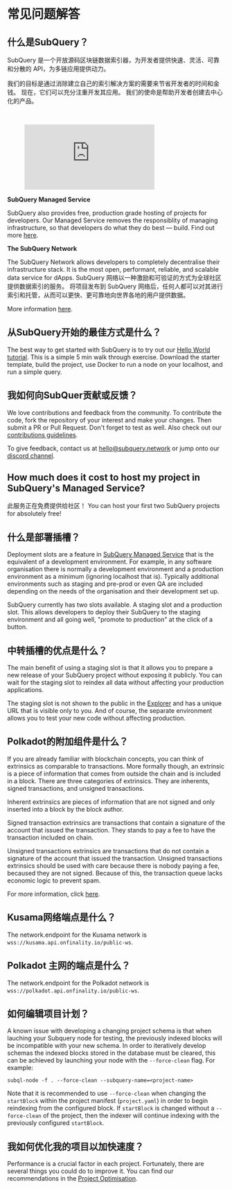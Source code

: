 # 常见问题解答

## 什么是SubQuery？

SubQuery 是一个开放源码区块链数据索引器，为开发者提供快速、灵活、可靠和分散的 API，为多链应用提供动力。

我们的目标是通过消除建立自己的索引解决方案的需要来节省开发者的时间和金钱。 现在，它们可以充分注重开发其应用。 我们的使命是帮助开发者创建去中心化的产品。

<br/>
<figure class="video_container">
<iframe src="https://www.youtube.com/embed/gCpVz_mkWdo" title="介绍SubQuery网络：" frameborder="0" allow="accelerometer; autoplay; clipboard-write; encrypted-media; gyroscope; picture-in-picture" allowfullscree="true"></iframe>
</figure>

**SubQuery Managed Service**

SubQuery also provides free, production grade hosting of projects for developers. Our Managed Service removes the responsiblity of managing infrastructure, so that developers do what they do best — build. Find out more [here](/run_publish/publish.md).

**The SubQuery Network**

The SubQuery Network allows developers to completely decentralise their infrastructure stack. It is the most open, performant, reliable, and scalable data service for dApps. SubQuery 网络以一种激励和可验证的方式为全球社区提供数据索引的服务。 将项目发布到 SubQuery 网络后，任何人都可以对其进行索引和托管，从而可以更快、更可靠地向世界各地的用户提供数据。

More information [here](/subquery_network/introduction.md).

## 从SubQuery开始的最佳方式是什么？

The best way to get started with SubQuery is to try out our [Hello World tutorial](/assets/pdf/Hello_World_Lab.pdf). This is a simple 5 min walk through exercise. Download the starter template, build the project, use Docker to run a node on your localhost, and run a simple query.

## 我如何向SubQuer贡献或反馈？

We love contributions and feedback from the community. To contribute the code, fork the repository of your interest and make your changes. Then submit a PR or Pull Request. Don't forget to test as well. Also check out our [contributions guidelines](../miscellaneous/contributing.html).

To give feedback, contact us at hello@subquery.network or jump onto our [discord channel](https://discord.com/invite/78zg8aBSMG).

## How much does it cost to host my project in SubQuery's Managed Service?

此服务正在免费提供给社区！ You can host your first two SubQuery projects for absolutely free!

## 什么是部署插槽？

Deployment slots are a feature in [SubQuery Managed Service](https://managedservice.subquery.network) that is the equivalent of a development environment. For example, in any software organisation there is normally a development environment and a production environment as a minimum (ignoring localhost that is). Typically additional environments such as staging and pre-prod or even QA are included depending on the needs of the organisation and their development set up.

SubQuery currently has two slots available. A staging slot and a production slot. This allows developers to deploy their SubQuery to the staging environment and all going well, "promote to production" at the click of a button.

## 中转插槽的优点是什么？

The main benefit of using a staging slot is that it allows you to prepare a new release of your SubQuery project without exposing it publicly. You can wait for the staging slot to reindex all data without affecting your production applications.

The staging slot is not shown to the public in the [Explorer](https://explorer.subquery.network/) and has a unique URL that is visible only to you. And of course, the separate environment allows you to test your new code without affecting production.

## Polkadot的附加组件是什么？

If you are already familiar with blockchain concepts, you can think of extrinsics as comparable to transactions. More formally though, an extrinsic is a piece of information that comes from outside the chain and is included in a block. There are three categories of extrinsics. They are inherents, signed transactions, and unsigned transactions.

Inherent extrinsics are pieces of information that are not signed and only inserted into a block by the block author.

Signed transaction extrinsics are transactions that contain a signature of the account that issued the transaction. They stands to pay a fee to have the transaction included on chain.

Unsigned transactions extrinsics are transactions that do not contain a signature of the account that issued the transaction. Unsigned transactions extrinsics should be used with care because there is nobody paying a fee, becaused they are not signed. Because of this, the transaction queue lacks economic logic to prevent spam.

For more information, click [here](https://substrate.dev/docs/en/knowledgebase/learn-substrate/extrinsics).

## Kusama网络端点是什么？

The network.endpoint for the Kusama network is `wss://kusama.api.onfinality.io/public-ws`.

## Polkadot 主网的端点是什么？

The network.endpoint for the Polkadot network is `wss://polkadot.api.onfinality.io/public-ws`.

## 如何编辑项目计划？

A known issue with developing a changing project schema is that when lauching your Subquery node for testing, the previously indexed blocks will be incompatible with your new schema. In order to iteratively develop schemas the indexed blocks stored in the database must be cleared, this can be achieved by launching your node with the `--force-clean` flag. For example:

```shell
subql-node -f . --force-clean --subquery-name=<project-name>
```

Note that it is recommended to use `--force-clean` when changing the `startBlock` within the project manifest (`project.yaml`) in order to begin reindexing from the configured block. If `startBlock` is changed without a `--force-clean` of the project, then the indexer will continue indexing with the previously configured `startBlock`.

## 我如何优化我的项目以加快速度？

Performance is a crucial factor in each project. Fortunately, there are several things you could do to improve it. You can find our recommendations in the [Project Optimisation](../build/optimisation.md).
